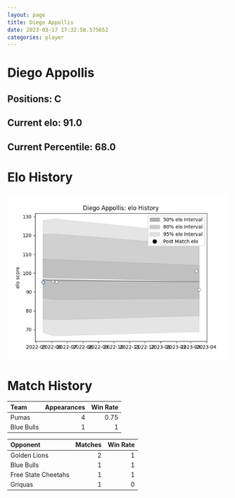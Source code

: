 ```yaml
---  
layout: page  
title: Diego Appollis  
date: 2023-03-17 17:32:58.575652  
categories: player  
---
```

# Diego Appollis

## Positions: C

## Current elo: 91.0

## Current Percentile: 68.0

# Elo History


![elo history](history_DiegoAppollis.png)
# Match History


| Team       |   Appearances |   Win Rate |
|:-----------|--------------:|-----------:|
| Pumas      |             4 |       0.75 |
| Blue Bulls |             1 |       1    |

| Opponent            |   Matches |   Win Rate |
|:--------------------|----------:|-----------:|
| Golden Lions        |         2 |          1 |
| Blue Bulls          |         1 |          1 |
| Free State Cheetahs |         1 |          1 |
| Griquas             |         1 |          0 |